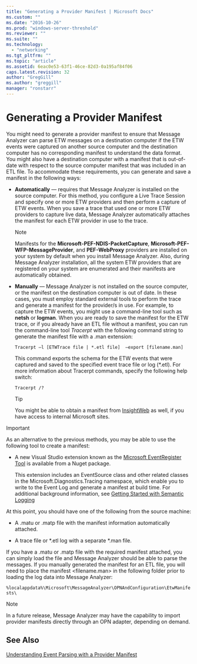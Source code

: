 ```yaml
---
title: "Generating a Provider Manifest | Microsoft Docs"
ms.custom: ""
ms.date: "2016-10-26"
ms.prod: "windows-server-threshold"
ms.reviewer: ""
ms.suite: ""
ms.technology: 
  - "networking"
ms.tgt_pltfrm: ""
ms.topic: "article"
ms.assetid: 6eac0e53-63f1-46ce-82d3-0a195af84f06
caps.latest.revision: 32
author: "GregGill"
ms.author: "greggill"
manager: "ronstarr"
---
```

# Generating a Provider Manifest
You might need to generate a provider manifest to ensure that Message Analyzer can parse ETW messages on a destination computer if the ETW events were captured on another source computer and the destination computer has no corresponding manifest to understand the data format. You might also have a destination computer with a manifest that is out-of-date with respect to the source computer manifest that was included in an ETL file. To accommodate these requirements, you can generate and save a manifest in the following ways:  
  
-   **Automatically** — requires that Message Analyzer is installed on the source computer. For this method, you configure a Live Trace Session and specify one or more ETW providers and then perform a capture of ETW events. When you save a trace that used one or more ETW providers to capture live data, Message Analyzer automatically attaches the manifest for each ETW provider in use to the trace.  
  
    > [!NOTE]
    >  Manifests for the **Microsoft-PEF-NDIS-PacketCapture**, **Microsoft-PEF-WFP-MessageProvider**, and **PEF-WebProxy** providers are installed on your system by default when you install Message Analyzer. Also, during Message Analyzer installation, all the system ETW providers that are registered on your system are enumerated and their manifests are automatically obtained.  
  
-   **Manually** — Message Analyzer is not installed on the source computer, or the manifest on the destination computer is out of date. In these cases, you must employ standard external tools to perform the trace and generate a manifest for the provider/s in use. For example, to capture the ETW events, you might use a command-line tool such as **netsh** or **logman**. When you are ready to save the manifest for the ETW trace, or if you already have an ETL file without a manifest, you can run the command-line tool *Tracerpt* with the following command string to generate the manifest file with a .man extension:  
  
     `Tracerpt –l [ETWTrace file | *.etl file]  –export [filename.man]`  
  
     This command exports the schema for the ETW events that were captured and saved to the specified event trace file or log (*.etl). For more information about Tracerpt commands, specify the following help switch:  
  
     `Tracerpt /?`  
  
    > [!TIP]
    >  You might be able to obtain a manifest from [InsightWeb](http://go.microsoft.com/fwlink/?LinkId=523819) as well, if you have access to internal Microsoft sites.  
  
> [!IMPORTANT]
>  As an alternative to the previous methods, you may be able to use the following tool to create a manifest:  
>   
>  -   A new Visual Studio extension known as the [Microsoft EventRegister Tool](https://www.nuget.org/packages/Microsoft.Diagnostics.Tracing.EventRegister) is available from a Nuget package.  
>   
>      This extension includes an EventSource class and other related classes in the Microsoft.Diagnostics.Tracing namespace, which enable you to write to the Event Log and generate a manifest at build time. For additional background information, see [Getting Started with Semantic Logging](https://blogs.endjin.com/2014/04/getting-started-with-semantic-logging/)  
  
 At this point, you should have one of the following from the source machine:  
  
-   A .matu or .matp file with the manifest information automatically attached.  
  
-   A trace file or *.etl log with a separate \*.man file.  
  
 If you have a .matu or .matp file with the required manifest attached, you can simply load the file and Message Analyzer should be able to parse the messages.  If you manually generated the manifest for an ETL file, you will need to place the manifest \<filename.man> in the following folder prior to loading the log data into Message Analyzer:  
  
 `%localappdata%\Microsoft\MessageAnalyzer\OPNAndConfiguration\EtwManifests\`  
  
> [!NOTE]
>  In a future release, Message Analyzer may have the capability to import provider manifests directly through an OPN adapter, depending on demand.  
  
## See Also  
 [Understanding Event Parsing with a Provider Manifest](../messageanalyzer_content/understanding-event-parsing-with-a-provider-manifest.md)